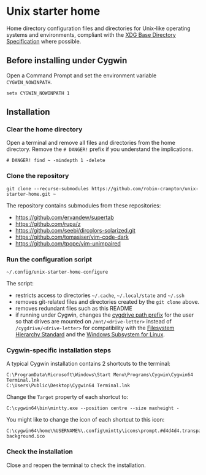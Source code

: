 # Unix starter home

Home directory configuration files and directories for Unix-like
operating systems and environments, compliant with the
[XDG Base Directory Specification](https://specifications.freedesktop.org/basedir-spec/basedir-spec-latest.html)
where possible.

## Before installing under Cygwin

Open a Command Prompt and set the environment variable `CYGWIN_NOWINPATH`.

```Batchfile
setx CYGWIN_NOWINPATH 1
```

## Installation

### Clear the home directory

Open a terminal and remove all files and directories from the home
directory. Remove the `# DANGER!` prefix if you understand the
implications.

```Shell
# DANGER! find ~ -mindepth 1 -delete
```

### Clone the repository

```Shell
git clone --recurse-submodules https://github.com/robin-crampton/unix-starter-home.git ~
```

The repository contains submodules from these repositories:

  * https://github.com/ervandew/supertab
  * https://github.com/rupa/z
  * https://github.com/seebi/dircolors-solarized.git
  * https://github.com/tomasiser/vim-code-dark
  * https://github.com/tpope/vim-unimpaired

### Run the configuration script

```Shell
~/.config/unix-starter-home-configure
```

The script:

  * restricts access to directories `~/.cache`, `~/.local/state` and
    `~/.ssh`
  * removes git-related files and directories created by the `git clone`
    above.
  * removes redundant files such as this README
  * if running under Cygwin, changes the
    [cygdrive path prefix](https://cygwin.com/cygwin-ug-net/using.html#cygdrive)
    for the user so that drives are mounted on `/mnt/<drive-letter>`
    instead of `/cygdrive/<drive-letter>` for compatibility with the
    [Filesystem Hierarchy Standard](https://en.wikipedia.org/wiki/Filesystem_Hierarchy_Standard)
    and the
    [Windows Subsystem for Linux](https://en.wikipedia.org/wiki/Windows_Subsystem_for_Linux).

### Cygwin-specific installation steps

A typical Cygwin installation contains 2 shortcuts to the terminal:

```Batchfile
C:\ProgramData\Microsoft\Windows\Start Menu\Programs\Cygwin\Cygwin64 Terminal.lnk
C:\Users\Public\Desktop\Cygwin64 Terminal.lnk
```

Change the `Target` property of each shortcut to:

```Batchfile
C:\cygwin64\bin\mintty.exe --position centre --size maxheight -
```

You might like to change the icon of each shortcut to this icon:

```Batchfile
C:\cygwin64\home\%USERNAME%\.config\mintty\icons\prompt.#d4d4d4.transparent-background.ico
```

### Check the installation

Close and reopen the terminal to check the installation.
